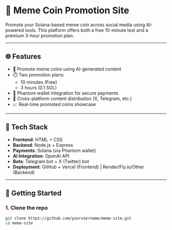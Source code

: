 # 🚀 Meme Coin Promotion Site

Promote your Solana-based meme coin across social media using AI-powered tools. This platform offers both a free 10-minute test and a premium 3-hour promotion plan.

---

## 🌐 Features

- 📢 Promote meme coins using AI-generated content
- ⏱️ Two promotion plans:
  - 10 minutes (Free)
  - 3 hours (0.1 SOL)
- 🔐 Phantom wallet integration for secure payments
- 🎯 Cross-platform content distribution (X, Telegram, etc.)
- 📈 Real-time promoted coins showcase

---

## 🧠 Tech Stack

- **Frontend**: HTML + CSS
- **Backend**: Node.js + Express
- **Payments**: Solana (via Phantom wallet)
- **AI Integration**: OpenAI API
- **Bots**: Telegram bot + X (Twitter) bot
- **Deployment**: GitHub + Vercel (Frontend) | Render/Fly.io/Other (Backend)

---

## 🚀 Getting Started

### 1. Clone the repo
```bash
git clone https://github.com/yourusername/meme-site.git
cd meme-site
